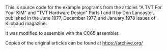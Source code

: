 This is source code for the example programs from the articles "A TVT
For Your KIM" and "TVT Hardware Design" Parts I and II by Don
Lancaster, published in the June 1977, December 1977, and January 1978
issues of Kilobaud magazine.

It was modified to assemble with the CC65 assembler.

Copies of the original articles can be found at https://archive.org/
